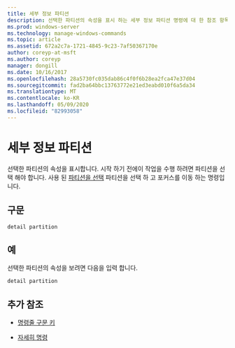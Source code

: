 ```yaml
---
title: 세부 정보 파티션
description: 선택한 파티션의 속성을 표시 하는 세부 정보 파티션 명령에 대 한 참조 항목입니다.
ms.prod: windows-server
ms.technology: manage-windows-commands
ms.topic: article
ms.assetid: 672a2c7a-1721-4845-9c23-7af50367170e
author: coreyp-at-msft
ms.author: coreyp
manager: dongill
ms.date: 10/16/2017
ms.openlocfilehash: 28a5730fc035dab86c4f0f6b28ea2fca47e37d04
ms.sourcegitcommit: fad2ba64bbc13763772e21ed3eabd010f6a5da34
ms.translationtype: MT
ms.contentlocale: ko-KR
ms.lasthandoff: 05/09/2020
ms.locfileid: "82993058"
---
```

# <a name="detail-partition"></a>세부 정보 파티션

선택한 파티션의 속성을 표시합니다. 시작 하기 전에이 작업을 수행 하려면 파티션을 선택 해야 합니다. 사용 된 [파티션을 선택](select-partition.md) 파티션을 선택 하 고 포커스를 이동 하는 명령입니다.

## <a name="syntax"></a>구문

```
detail partition
```

## <a name="examples"></a>예

선택한 파티션의 속성을 보려면 다음을 입력 합니다.

```
detail partition
```

## <a name="additional-references"></a>추가 참조

- [명령줄 구문 키](command-line-syntax-key.md)

- [자세히 명령](detail.md)
